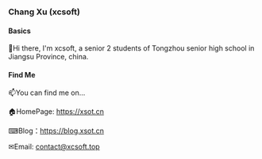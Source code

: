 ### Chang Xu (xcsoft)
#### Basics

👋Hi there, I'm xcsoft, a senior 2 students of Tongzhou senior high school in Jiangsu Province, china.

#### Find Me

📫You can find me on...

🏠HomePage: <https://xsot.cn>

⌨Blog：<https://blog.xsot.cn>

✉Email: <contact@xcsoft.top>


<!--
**soxft/soxft** is a ✨ _special_ ✨ repository because its `README.md` (this file) appears on your GitHub profile.

Here are some ideas to get you started:

- 🔭 I’m currently working on ...
- 🌱 I’m currently learning ...
- 👯 I’m looking to collaborate on ...
- 🤔 I’m looking for help with ...
- 💬 Ask me about ...
- 📫 How to reach me: ...
- 😄 Pronouns: ...
- ⚡ Fun fact: ...
-->
